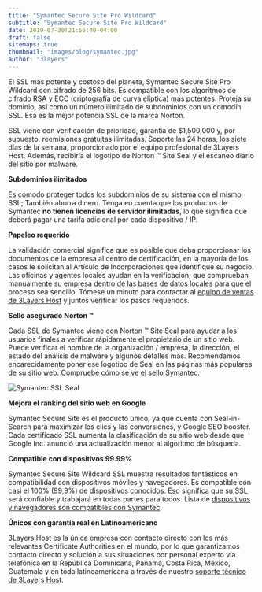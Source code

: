 ```yaml
---
title: "Symantec Secure Site Pro Wildcard"
subtitle: "Symantec Secure Site Pro Wildcard"
date: 2019-07-30T21:56:40-04:00
draft: false
sitemaps: true
thumbnail: "images/blog/symantec.jpg"
author: "3layers"
---
```


El SSL más potente y costoso del planeta, Symantec Secure Site Pro Wildcard con cifrado de 256 bits. Es compatible con los algoritmos de cifrado RSA y ECC (criptografía de curva elíptica) más potentes. Proteja su dominio, así como un número ilimitado de subdominios con un comodín SSL. Esa es la mejor potencia SSL de la marca Norton.

SSL viene con verificación de prioridad, garantía de $1,500,000 y, por supuesto, reemisiones gratuitas ilimitadas. Soporte las 24 horas, los siete días de la semana, proporcionado por el equipo profesional de 3Layers Host. Además, recibiría el logotipo de Norton ™ Site Seal y el escaneo diario del sitio por malware.

**Subdominios ilimitados**

Es cómodo proteger todos los subdominios de su sistema con el mismo SSL; También ahorra dinero. Tenga en cuenta que los productos de Symantec **no tienen licencias de servidor ilimitadas**, lo que significa que deberá pagar una tarifa adicional por cada dispositivo / IP.

**Papeleo requerido**

La validación comercial significa que es posible que deba proporcionar los documentos de la empresa al centro de certificación, en la mayoría de los casos le solicitan al Artículo de Incorporaciones que identifique su negocio. Las oficinas y agentes locales ayudan en la verificación; que comprueban manualmente su empresa dentro de las bases de datos locales para que el proceso sea sencillo. Tómese un minuto para contactar al [equipo de ventas de 3Layers Host](https://3layers.host/contact/) y juntos verificar los pasos requeridos.

**Sello asegurado Norton ™**

Cada SSL de Symantec viene con Norton ™ Site Seal para ayudar a los usuarios finales a verificar rápidamente el propietario de un sitio web. Puede verificar el nombre de la organización / empresa, la dirección, el estado del análisis de malware y algunos detalles más. Recomendamos encarecidamente poner ese logotipo de Seal en las páginas más populares de su sitio web. Compruebe cómo se ve el sello Symantec.

![Symantec SSL Seal](/images/blog/norton-seal.png)

**Mejora el ranking del sitio web en Google**

Symantec Secure Site es el producto único, ya que cuenta con Seal-in-Search para maximizar los clics y las conversiones, y Google SEO booster. Cada certificado SSL aumenta la clasificación de su sitio web desde que Google Inc. anunció una actualización menor al algoritmo de búsqueda.

**Compatible con dispositivos 99.99%**

Symantec Secure Site Wildcard SSL muestra resultados fantásticos en compatibilidad con dispositivos móviles y navegadores. Es compatible con casi el 100% (99,9%) de dispositivos conocidos. Eso significa que su SSL será confiable y trabajará en todas partes para todos. Lista de [dispositivos y navegadores son compatibles con Symantec](https://3layers.host/blog/compatibilidad-de-dispositivos-con-ssl/).

**Únicos con garantía real en Latinoamericano**

3Layers Host es la única empresa con contacto directo con los más relevantes Certificate Authorities en el mundo, por lo que garantizamos contacto directo y solución a sus situaciones por personal experto vía telefónica en la República Dominicana, Panamá, Costa Rica, México, Guatemala y en toda latinoamericana a través de nuestro [soporte técnico de 3Layers Host](https://3layers.host/contact/).
